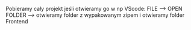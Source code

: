 Pobieramy cały projekt jeśli otwieramy go w np VScode: FILE --> OPEN FOLDER --> otwieramy folder z wypakowanym zipem i otwieramy folder Frontend
